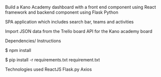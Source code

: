 Build a Kano Academy dashboard with a front end component using React framework and backend component using Flask Python

SPA application which includes search bar, teams and activities

Import JSON data from the Trello board API for the Kano academy board


Dependencies/ Instructions 

$ npm install

$ pip install -r requirements.txt
requirement.txt

Technologies used
ReactJS
Flask.py
Axios


